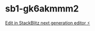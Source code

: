 # sb1-gk6akmmm2

[Edit in StackBlitz next generation editor ⚡️](https://stackblitz.com/~/github.com/rmilani2001/sb1-gk6akmmm2)